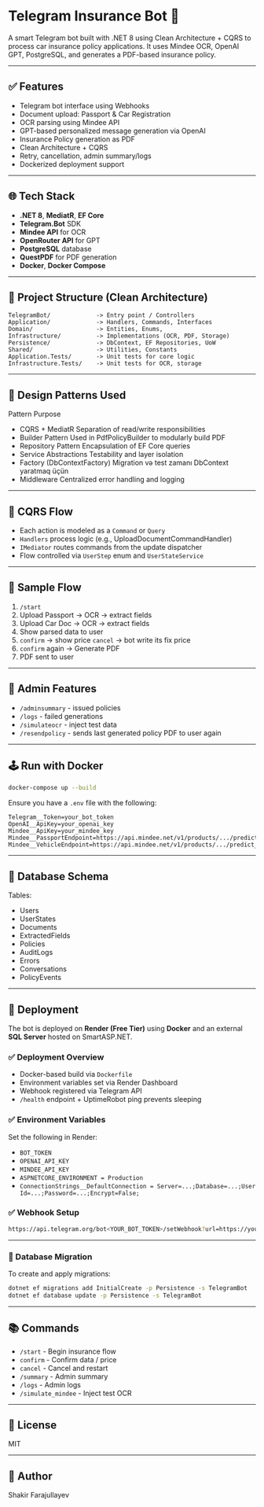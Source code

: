 # Telegram Insurance Bot 💊

A smart Telegram bot built with .NET 8 using Clean Architecture + CQRS to process car insurance policy applications.
It uses Mindee OCR, OpenAI GPT, PostgreSQL, and generates a PDF-based insurance policy.

---

## ✅ Features

* Telegram bot interface using Webhooks
* Document upload: Passport & Car Registration
* OCR parsing using Mindee API
* GPT-based personalized message generation via OpenAI
* Insurance Policy generation as PDF
* Clean Architecture + CQRS
* Retry, cancellation, admin summary/logs
* Dockerized deployment support

---

## 🌐 Tech Stack

* **.NET 8**, **MediatR**, **EF Core**
* **Telegram.Bot** SDK
* **Mindee API** for OCR
* **OpenRouter API** for GPT
* **PostgreSQL** database
* **QuestPDF** for PDF generation
* **Docker**, **Docker Compose**

---

## 📁 Project Structure (Clean Architecture)

```
TelegramBot/             -> Entry point / Controllers
Application/             -> Handlers, Commands, Interfaces
Domain/                  -> Entities, Enums, 
Infrastructure/          -> Implementations (OCR, PDF, Storage)
Persistence/             -> DbContext, EF Repositories, UoW
Shared/                  -> Utilities, Constants
Application.Tests/       -> Unit tests for core logic
Infrastructure.Tests/    -> Unit tests for OCR, storage
```

---

## 🧠 Design Patterns Used
  Pattern	                    Purpose
* CQRS + MediatR	            Separation of read/write responsibilities
* Builder Pattern	            Used in PdfPolicyBuilder to modularly build PDF
* Repository Pattern	        Encapsulation of EF Core queries
* Service Abstractions	      Testability and layer isolation
* Factory (DbContextFactory)	Migration və test zamanı DbContext yaratmaq üçün
* Middleware	                Centralized error handling and logging

---

## 📃 CQRS Flow

* Each action is modeled as a `Command` or `Query`
* `Handlers` process logic (e.g., UploadDocumentCommandHandler)
* `IMediator` routes commands from the update dispatcher
* Flow controlled via `UserStep` enum and `UserStateService`

---

## 🔄 Sample Flow

1. `/start`
2. Upload Passport -> OCR -> extract fields
3. Upload Car Doc -> OCR -> extract fields
4. Show parsed data to user
5. `confirm` -> show price
`cancel` -> bot write its fix price
6. `confirm` again -> Generate PDF
7. PDF sent to user

---

## 👤 Admin Features

* `/adminsummary` - issued policies
* `/logs` - failed generations
* `/simulateocr` - inject test data
* `/resendpolicy` -	sends last generated policy PDF to user again

---

## 🕹️ Run with Docker

```bash
docker-compose up --build
```

Ensure you have a `.env` file with the following:

```
Telegram__Token=your_bot_token
OpenAI__ApiKey=your_openai_key
Mindee__ApiKey=your_mindee_key
Mindee__PassportEndpoint=https://api.mindee.net/v1/products/.../predict_async
Mindee__VehicleEndpoint=https://api.mindee.net/v1/products/.../predict_async
```

---

## 🏦 Database Schema

Tables:

* Users
* UserStates
* Documents
* ExtractedFields
* Policies
* AuditLogs
* Errors
* Conversations
* PolicyEvents

---

## 🌟 Deployment

The bot is deployed on **Render (Free Tier)** using **Docker** and an external **SQL Server** hosted on SmartASP.NET.

### ✅ Deployment Overview

- Docker-based build via `Dockerfile`
- Environment variables set via Render Dashboard
- Webhook registered via Telegram API
- `/health` endpoint + UptimeRobot ping prevents sleeping

### ✅ Environment Variables

Set the following in Render:

- `BOT_TOKEN`
- `OPENAI_API_KEY`
- `MINDEE_API_KEY`
- `ASPNETCORE_ENVIRONMENT = Production`
- `ConnectionStrings__DefaultConnection = Server=...;Database=...;User Id=...;Password=...;Encrypt=False;`

### ✅ Webhook Setup

```bash
https://api.telegram.org/bot<YOUR_BOT_TOKEN>/setWebhook?url=https://your-app.onrender.com/api/webhook
```
---

### 🧩 Database Migration
To create and apply migrations:

```bash
dotnet ef migrations add InitialCreate -p Persistence -s TelegramBot
dotnet ef database update -p Persistence -s TelegramBot
```
---

## 📚 Commands

* `/start` - Begin insurance flow
* `confirm` - Confirm data / price
* `cancel` - Cancel and restart
* `/summary` - Admin summary
* `/logs` - Admin logs
* `/simulate_mindee` - Inject test OCR

---

## 📅 License

MIT

---

## 📄 Author

Shakir Farajullayev
